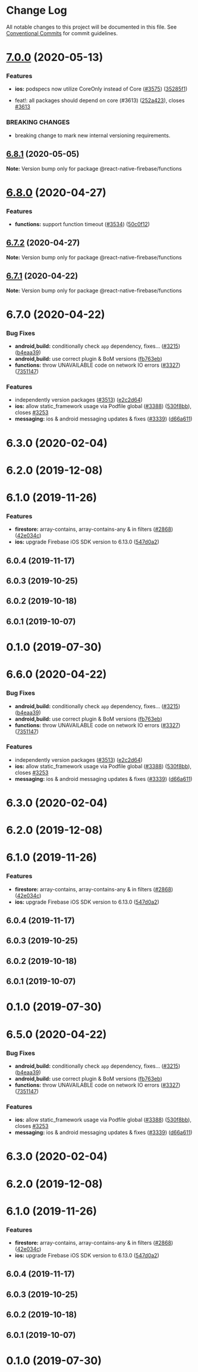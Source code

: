 # Change Log

All notable changes to this project will be documented in this file.
See [Conventional Commits](https://conventionalcommits.org) for commit guidelines.

# [7.0.0](https://github.com/invertase/react-native-firebase/tree/master/packages/functions/compare/@react-native-firebase/functions@6.8.1...@react-native-firebase/functions@7.0.0) (2020-05-13)


### Features

* **ios:** podspecs now utilize CoreOnly instead of Core ([#3575](https://github.com/invertase/react-native-firebase/tree/master/packages/functions/issues/3575)) ([35285f1](https://github.com/invertase/react-native-firebase/tree/master/packages/functions/commit/35285f1655b16d05e6630fc556f95cccfb707ee4))


* feat!: all packages should depend on core (#3613) ([252a423](https://github.com/invertase/react-native-firebase/tree/master/packages/functions/commit/252a4239e98a0f2a55c4afcd2d82e4d5f97e65e9)), closes [#3613](https://github.com/invertase/react-native-firebase/tree/master/packages/functions/issues/3613)


### BREAKING CHANGES

* breaking change to mark new internal versioning requirements.





## [6.8.1](https://github.com/invertase/react-native-firebase/tree/master/packages/functions/compare/@react-native-firebase/functions@6.8.0...@react-native-firebase/functions@6.8.1) (2020-05-05)

**Note:** Version bump only for package @react-native-firebase/functions





# [6.8.0](https://github.com/invertase/react-native-firebase/tree/master/packages/functions/compare/@react-native-firebase/functions@6.7.2...@react-native-firebase/functions@6.8.0) (2020-04-27)


### Features

* **functions:** support function timeout ([#3534](https://github.com/invertase/react-native-firebase/tree/master/packages/functions/issues/3534)) ([50c0f12](https://github.com/invertase/react-native-firebase/tree/master/packages/functions/commit/50c0f12ef059bad92bbb81027fded131d1dc0dad))





## [6.7.2](https://github.com/invertase/react-native-firebase/tree/master/packages/functions/compare/@react-native-firebase/functions@6.7.1...@react-native-firebase/functions@6.7.2) (2020-04-27)

**Note:** Version bump only for package @react-native-firebase/functions





## [6.7.1](https://github.com/invertase/react-native-firebase/tree/master/packages/functions/compare/@react-native-firebase/functions@6.7.0...@react-native-firebase/functions@6.7.1) (2020-04-22)

**Note:** Version bump only for package @react-native-firebase/functions





# 6.7.0 (2020-04-22)


### Bug Fixes

* **android,build:** conditionally check `app` dependency, fixes… ([#3215](https://github.com/invertase/react-native-firebase/tree/master/packages/functions/issues/3215)) ([b4eaa39](https://github.com/invertase/react-native-firebase/tree/master/packages/functions/commit/b4eaa39ea8022535696d28e6eacb5c3e3ce9578f))
* **android,build:** use correct plugin & BoM versions ([fb763eb](https://github.com/invertase/react-native-firebase/tree/master/packages/functions/commit/fb763ebde216d8c789b08bd0d77c078089776627))
* **functions:** throw UNAVAILABLE code on network IO errors ([#3327](https://github.com/invertase/react-native-firebase/tree/master/packages/functions/issues/3327)) ([7351147](https://github.com/invertase/react-native-firebase/tree/master/packages/functions/commit/73511472bd7690158f3d9924d5f4d8c0cad69910))


### Features

* independently version packages ([#3513](https://github.com/invertase/react-native-firebase/tree/master/packages/functions/issues/3513)) ([e2c2d64](https://github.com/invertase/react-native-firebase/tree/master/packages/functions/commit/e2c2d64d2266cbdd14d4dcfefa64a08263f0af85))
* **ios:** allow static_framework usage via Podfile global ([#3388](https://github.com/invertase/react-native-firebase/tree/master/packages/functions/issues/3388)) ([530f8bb](https://github.com/invertase/react-native-firebase/tree/master/packages/functions/commit/530f8bbb51f89f106854dbf1df5ec80211e2cf8b)), closes [#3253](https://github.com/invertase/react-native-firebase/tree/master/packages/functions/issues/3253)
* **messaging:** ios & android messaging updates & fixes ([#3339](https://github.com/invertase/react-native-firebase/tree/master/packages/functions/issues/3339)) ([d66a611](https://github.com/invertase/react-native-firebase/tree/master/packages/functions/commit/d66a6118f82005087f53b86571990fc071402153))



# 6.3.0 (2020-02-04)



# 6.2.0 (2019-12-08)



# 6.1.0 (2019-11-26)


### Features

* **firestore:** array-contains, array-contains-any & in filters ([#2868](https://github.com/invertase/react-native-firebase/tree/master/packages/functions/issues/2868)) ([42e034c](https://github.com/invertase/react-native-firebase/tree/master/packages/functions/commit/42e034c4807da54441d2baeab9f57bbf1a137a4a))
* **ios:** upgrade Firebase iOS SDK version to 6.13.0 ([547d0a2](https://github.com/invertase/react-native-firebase/tree/master/packages/functions/commit/547d0a2d74a68808b29063f9b3aa3e1ac38551fc))



## 6.0.4 (2019-11-17)



## 6.0.3 (2019-10-25)



## 6.0.2 (2019-10-18)



## 6.0.1 (2019-10-07)



# 0.1.0 (2019-07-30)





# 6.6.0 (2020-04-22)


### Bug Fixes

* **android,build:** conditionally check `app` dependency, fixes… ([#3215](https://github.com/invertase/react-native-firebase/tree/master/packages/functions/issues/3215)) ([b4eaa39](https://github.com/invertase/react-native-firebase/tree/master/packages/functions/commit/b4eaa39ea8022535696d28e6eacb5c3e3ce9578f))
* **android,build:** use correct plugin & BoM versions ([fb763eb](https://github.com/invertase/react-native-firebase/tree/master/packages/functions/commit/fb763ebde216d8c789b08bd0d77c078089776627))
* **functions:** throw UNAVAILABLE code on network IO errors ([#3327](https://github.com/invertase/react-native-firebase/tree/master/packages/functions/issues/3327)) ([7351147](https://github.com/invertase/react-native-firebase/tree/master/packages/functions/commit/73511472bd7690158f3d9924d5f4d8c0cad69910))


### Features

* independently version packages ([#3513](https://github.com/invertase/react-native-firebase/tree/master/packages/functions/issues/3513)) ([e2c2d64](https://github.com/invertase/react-native-firebase/tree/master/packages/functions/commit/e2c2d64d2266cbdd14d4dcfefa64a08263f0af85))
* **ios:** allow static_framework usage via Podfile global ([#3388](https://github.com/invertase/react-native-firebase/tree/master/packages/functions/issues/3388)) ([530f8bb](https://github.com/invertase/react-native-firebase/tree/master/packages/functions/commit/530f8bbb51f89f106854dbf1df5ec80211e2cf8b)), closes [#3253](https://github.com/invertase/react-native-firebase/tree/master/packages/functions/issues/3253)
* **messaging:** ios & android messaging updates & fixes ([#3339](https://github.com/invertase/react-native-firebase/tree/master/packages/functions/issues/3339)) ([d66a611](https://github.com/invertase/react-native-firebase/tree/master/packages/functions/commit/d66a6118f82005087f53b86571990fc071402153))



# 6.3.0 (2020-02-04)



# 6.2.0 (2019-12-08)



# 6.1.0 (2019-11-26)


### Features

* **firestore:** array-contains, array-contains-any & in filters ([#2868](https://github.com/invertase/react-native-firebase/tree/master/packages/functions/issues/2868)) ([42e034c](https://github.com/invertase/react-native-firebase/tree/master/packages/functions/commit/42e034c4807da54441d2baeab9f57bbf1a137a4a))
* **ios:** upgrade Firebase iOS SDK version to 6.13.0 ([547d0a2](https://github.com/invertase/react-native-firebase/tree/master/packages/functions/commit/547d0a2d74a68808b29063f9b3aa3e1ac38551fc))



## 6.0.4 (2019-11-17)



## 6.0.3 (2019-10-25)



## 6.0.2 (2019-10-18)



## 6.0.1 (2019-10-07)



# 0.1.0 (2019-07-30)





# 6.5.0 (2020-04-22)


### Bug Fixes

* **android,build:** conditionally check `app` dependency, fixes… ([#3215](https://github.com/invertase/react-native-firebase/tree/master/packages/functions/issues/3215)) ([b4eaa39](https://github.com/invertase/react-native-firebase/tree/master/packages/functions/commit/b4eaa39ea8022535696d28e6eacb5c3e3ce9578f))
* **android,build:** use correct plugin & BoM versions ([fb763eb](https://github.com/invertase/react-native-firebase/tree/master/packages/functions/commit/fb763ebde216d8c789b08bd0d77c078089776627))
* **functions:** throw UNAVAILABLE code on network IO errors ([#3327](https://github.com/invertase/react-native-firebase/tree/master/packages/functions/issues/3327)) ([7351147](https://github.com/invertase/react-native-firebase/tree/master/packages/functions/commit/73511472bd7690158f3d9924d5f4d8c0cad69910))


### Features

* **ios:** allow static_framework usage via Podfile global ([#3388](https://github.com/invertase/react-native-firebase/tree/master/packages/functions/issues/3388)) ([530f8bb](https://github.com/invertase/react-native-firebase/tree/master/packages/functions/commit/530f8bbb51f89f106854dbf1df5ec80211e2cf8b)), closes [#3253](https://github.com/invertase/react-native-firebase/tree/master/packages/functions/issues/3253)
* **messaging:** ios & android messaging updates & fixes ([#3339](https://github.com/invertase/react-native-firebase/tree/master/packages/functions/issues/3339)) ([d66a611](https://github.com/invertase/react-native-firebase/tree/master/packages/functions/commit/d66a6118f82005087f53b86571990fc071402153))



# 6.3.0 (2020-02-04)



# 6.2.0 (2019-12-08)



# 6.1.0 (2019-11-26)


### Features

* **firestore:** array-contains, array-contains-any & in filters ([#2868](https://github.com/invertase/react-native-firebase/tree/master/packages/functions/issues/2868)) ([42e034c](https://github.com/invertase/react-native-firebase/tree/master/packages/functions/commit/42e034c4807da54441d2baeab9f57bbf1a137a4a))
* **ios:** upgrade Firebase iOS SDK version to 6.13.0 ([547d0a2](https://github.com/invertase/react-native-firebase/tree/master/packages/functions/commit/547d0a2d74a68808b29063f9b3aa3e1ac38551fc))



## 6.0.4 (2019-11-17)



## 6.0.3 (2019-10-25)



## 6.0.2 (2019-10-18)



## 6.0.1 (2019-10-07)



# 0.1.0 (2019-07-30)
